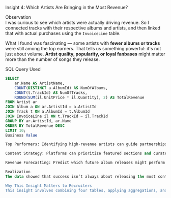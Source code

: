 Insight 4: Which Artists Are Bringing in the Most Revenue?

Observation  
I was curious to see which artists were actually driving revenue. So I connected tracks with their respective albums and artists, and then linked that with actual purchases using the `InvoiceLine` table.

What I found was fascinating — some artists with **fewer albums or tracks** were still among the top earners. That tells us something powerful: it's not just about volume. **Artist quality, popularity, or loyal fanbases** might matter more than the number of songs they release.

SQL Query Used
```sql
SELECT 
    ar.Name AS ArtistName,
    COUNT(DISTINCT a.AlbumId) AS NumOfAlbums,
    COUNT(t.TrackId) AS NumOfTracks,
    ROUND(SUM(il.UnitPrice * il.Quantity), 2) AS TotalRevenue
FROM Artist ar
JOIN Album a ON ar.ArtistId = a.ArtistId
JOIN Track t ON a.AlbumId = t.AlbumId
JOIN InvoiceLine il ON t.TrackId = il.TrackId
GROUP BY ar.ArtistId, ar.Name
ORDER BY TotalRevenue DESC
LIMIT 10;
Business Value

Top Performers: Identifying high-revenue artists can guide partnerships, promotions, and contract negotiations.

Content Strategy: Platforms can prioritize featured sections and curated playlists with these artists to increase engagement.

Revenue Forecasting: Predict which future album releases might perform well based on artist history.

Realization
The data showed that success isn’t always about releasing the most content — it's about engagement, demand, and timing. That’s a lesson applicable across many industries.

Why This Insight Matters to Recruiters
This insight involves combining four tables, applying aggregations, and thinking beyond the query: What does this mean to the business? It shows I can manage complexity, ask the right questions, and explain data in a way that's actionable — which is exactly what a business analyst or data professional is expected to do.